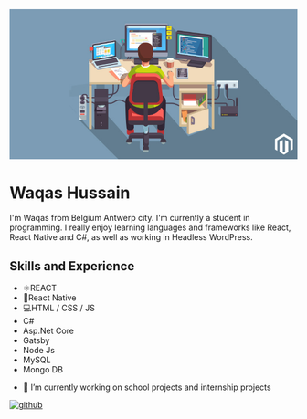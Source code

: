 ![I am GitHub Readme Generator's creator](https://github.com/waqassh/waqassh/blob/main/How-you-can-hire-a-magento-developer-Banner.jpg)

# Waqas Hussain
I'm Waqas from Belgium Antwerp city. I'm currently a student in programming. I really enjoy learning languages and frameworks like React, React Native and C#, as well as working in Headless WordPress.

## Skills and Experience
*  ⚛REACT
* 📱React Native
* 💻HTML / CSS / JS
* C#
* Asp.Net Core
* Gatsby
* Node Js
* MySQL
* Mongo DB


- 🔭 I’m currently working on school projects and internship projects 


[<img src='https://cdn.jsdelivr.net/npm/simple-icons@3.0.1/icons/github.svg' alt='github' height='40'>](https://github.com/waqassh)  

